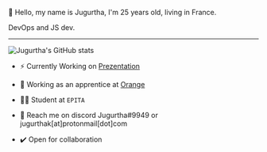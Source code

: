 👋 Hello, my name is Jugurtha, I'm 25 years old, living in France.

DevOps and JS dev.

---

![Jugurtha's GitHub stats](https://github-readme-stats.vercel.app/api?username=jugurthak&show_icons=true)

- ⚡ Currently Working on [Prezentation](https://github.com/JugurthaK/prezentation)

- 🔨 Working as an apprentice at [Orange](https://github.com/Orange-OpenSource)

- 👨‍💻 Student at `EPITA`

- 📧 Reach me on discord Jugurtha#9949 or jugurthak[at]protonmail[dot]com

- ✔️ Open for collaboration
